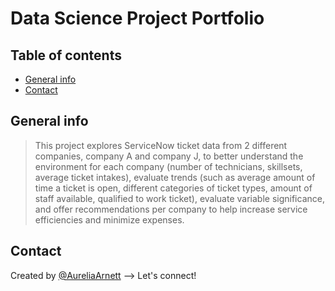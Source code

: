 # Data Science Project Portfolio

## Table of contents
* [General info](#general-info)
* [Contact](#contact)

## General info
> This project explores ServiceNow ticket data from 2 different companies, company A and company J, to better understand the environment for each company (number of technicians, skillsets, average ticket intakes), evaluate trends (such as average amount of time a ticket is open, different categories of ticket types, amount of staff available, qualified to work ticket), evaluate variable significance, and offer recommendations per company to help increase service efficiencies and minimize expenses.

## Contact
Created by [@AureliaArnett](https://twitter.com/AureliaArnett) --> Let's connect!
